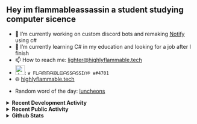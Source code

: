 ## Hey im flammableassassin a student studying computer sicence

- 🔭 I’m currently working on custom discord bots and remaking [Notify](https://github.com/flamableassassin/notify) using c#
- 🌱  I’m currently learning C# in my education and looking for a job after I finish
- 📫 How to reach me: [lighter@highlyflammable.tech](mailto:lighter@highlyflammable.tech?subject=Hello)
- <img src="https://discord.com/assets/2c21aeda16de354ba5334551a883b481.png" alt="drawing" width="25"/>: `♛ ᖴᒪᗩᙏᙏᗩᙖᒪᙓᗩSSᗩSSIᑎ® ♛#4701`
- 🌐 [highlyflammable.tech](highlyflammable.tech)

<!--START_SECTION:randomWord-->
- Random word of the day: [luncheons](https://www.wordnik.com/words/luncheons)
<!--END_SECTION:randomWord-->

<details>
  <summary><b>Recent Development Activity</b></summary>
    <br>

  <!--START_SECTION:waka-->
```text
JavaScript   10 hrs 57 mins  ███████████████████▓░░░░░   79.17 % 
Markdown     52 mins         █▓░░░░░░░░░░░░░░░░░░░░░░░   06.27 % 
YAML         50 mins         █▓░░░░░░░░░░░░░░░░░░░░░░░   06.06 % 
JSON         33 mins         █░░░░░░░░░░░░░░░░░░░░░░░░   03.98 % 
nesC         17 mins         ▓░░░░░░░░░░░░░░░░░░░░░░░░   02.05 % 
```
<!--END_SECTION:waka-->

</details>

<details>
  <summary><b>Recent Public Activity</b></summary>
    <br>

  <!--START_SECTION:activity-->
1. 🎉 Merged PR [#9](https://github.com/codedtogether/chip/pull/9) in [codedtogether/chip](https://github.com/codedtogether/chip)
2. 💪 Opened PR [#9](https://github.com/codedtogether/chip/pull/9) in [codedtogether/chip](https://github.com/codedtogether/chip)
3. 💪 Opened PR [#11](https://github.com/project-blurple/blurple-hammer/pull/11) in [project-blurple/blurple-hammer](https://github.com/project-blurple/blurple-hammer)
4. ❌ Closed PR [#9](https://github.com/flamableassassin/notify/pull/9) in [flamableassassin/notify](https://github.com/flamableassassin/notify)
5. ❌ Closed PR [#8](https://github.com/flamableassassin/notify/pull/8) in [flamableassassin/notify](https://github.com/flamableassassin/notify)
  <!--END_SECTION:activity-->

</details>

<details>
  <summary><b>Github Stats</b></summary>
    <br>

  ![My stats](https://github-readme-stats.vercel.app/api?username=flamableassassin&count_private=true&show_icons=true&theme=radical&title_color=88ff59)

</details>
